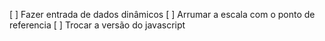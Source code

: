 [ ] Fazer entrada de dados dinâmicos
[ ] Arrumar a escala com o ponto de referencia
[ ] Trocar a versão do javascript